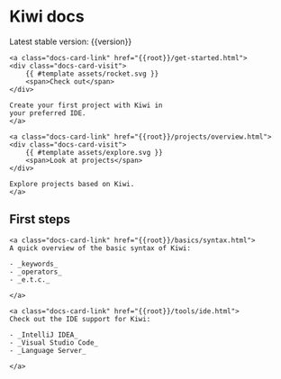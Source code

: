 <div class="docs-content-wrapper">

# Kiwi docs

Latest stable version: {{version}}

<div class="docs-card-container">

```admonish quote title="Get started with Kiwi" class="docs-card"
<a class="docs-card-link" href="{{root}}/get-started.html">
<div class="docs-card-visit">
    {{ #template assets/rocket.svg }}
    <span>Check out</span>
</div>

Create your first project with Kiwi in
your preferred IDE.
</a>
```

```admonish quote title="Projects based on Kiwi" class="docs-card"
<a class="docs-card-link" href="{{root}}/projects/overview.html">
<div class="docs-card-visit">
    {{ #template assets/explore.svg }}
    <span>Look at projects</span>
</div>

Explore projects based on Kiwi.
</a>
```

</div>

## First steps

<div class="docs-card-container">

```admonish quote title="Basic syntax" class="docs-card"
<a class="docs-card-link" href="{{root}}/basics/syntax.html">
A quick overview of the basic syntax of Kiwi:

- _keywords_
- _operators_
- _e.t.c._

</a>
```

```admonish quote title="IDE support" class="docs-card"
<a class="docs-card-link" href="{{root}}/tools/ide.html">
Check out the IDE support for Kiwi:

- _IntelliJ IDEA_
- _Visual Studio Code_
- _Language Server_

</a>
```

</div>
</div>